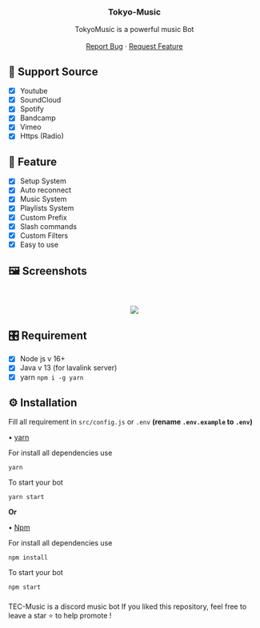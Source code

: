 
  </a>

  <h3 align="center">Tokyo-Music</h3>

  <p align="center">
    TokyoMusic is  a powerful music Bot
    <br />
    <br />
    <a href="https://discord.gg/CcqexNBXze">Report Bug</a>
    ·
    <a href="https://discord.gg/CcqexNBXze">Request Feature</a>
  </p>
</p>
<!-- ABOUT THE PROJECT -->


## 🎵 Support Source
- [x] Youtube
- [x] SoundCloud
- [x] Spotify
- [x] Bandcamp
- [x] Vimeo
- [x] Https (Radio)
## 🌟 Feature
- [x] Setup System
- [X] Auto reconnect 
- [x] Music System
- [x] Playlists System
- [x] Custom Prefix
- [x] Slash commands
- [x] Custom Filters
- [x] Easy to use
## 🖼️ Screenshots
<br />
<p align="center">
  <a href="https://github.com/">
    <img src="https://media.discordapp.net/attachments/1158626922604015636/1158995691906027610/Screenshot_2023-10-04-13-14-57-787_com.discord.jpg?ex=651e465a&is=651cf4da&hm=b60f68812d925a049c68c55e86c91aa8c9094bc47e955e34bd03ec225d452d0f&">
  </a>
</p>

## 🎛️ Requirement
- [x] Node js v 16+
- [x] Java v 13 (for lavalink server)
- [x] yarn  `npm i -g yarn `
## ⚙️ Installation 
Fill all requirement in `src/config.js` or `.env` **(rename `.env.example` to `.env`)**

• [yarn](https://yarnpkg.com/)

For install all dependencies use
```
yarn
```
To start your bot 
```
yarn start
```
**Or**

• [Npm](https://www.npmjs.com/)

For install all dependencies use
```
npm install
```
To start your bot 
```
npm start
```
###
TEC-Music is a discord music bot 
If you liked this repository, feel free to leave a star ⭐ to help promote !
